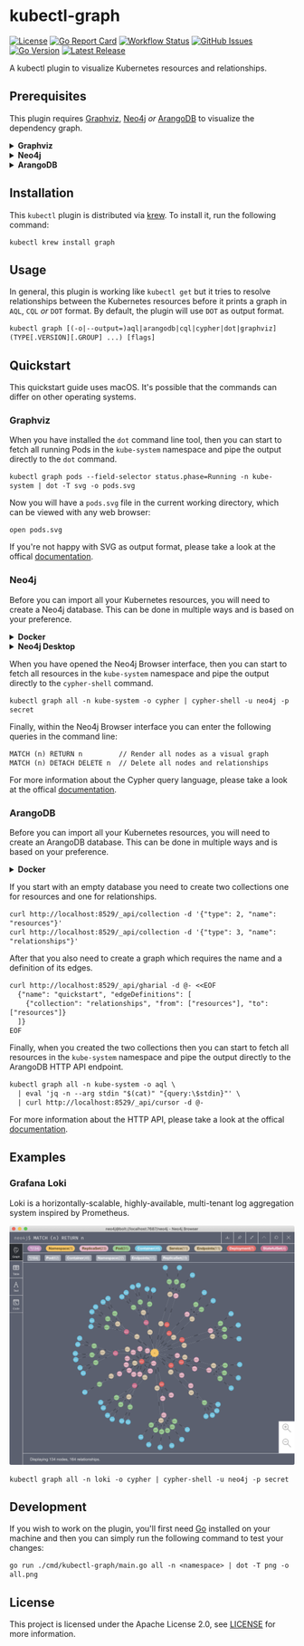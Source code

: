# kubectl-graph

[![License](https://img.shields.io/github/license/steveteuber/kubectl-graph)](https://github.com/steveteuber/kubectl-graph/blob/master/LICENSE)
[![Go Report Card](https://goreportcard.com/badge/github.com/steveteuber/kubectl-graph)](https://goreportcard.com/report/github.com/steveteuber/kubectl-graph)
[![Workflow Status](https://img.shields.io/github/workflow/status/steveteuber/kubectl-graph/Release)](https://github.com/steveteuber/kubectl-graph/actions?query=workflow:Release)
[![GitHub Issues](https://img.shields.io/github/issues/steveteuber/kubectl-graph)](https://github.com/steveteuber/kubectl-graph/issues)
[![Go Version](https://img.shields.io/github/go-mod/go-version/steveteuber/kubectl-graph)](https://github.com/steveteuber/kubectl-graph/blob/master/go.mod#L3)
[![Latest Release](https://img.shields.io/github/v/release/steveteuber/kubectl-graph)](https://github.com/steveteuber/kubectl-graph/releases/latest)

A kubectl plugin to visualize Kubernetes resources and relationships.

## Prerequisites

This plugin requires [Graphviz](https://graphviz.org), [Neo4j](https://neo4j.com) *or* [ArangoDB](https://www.arangodb.com) to visualize the dependency graph.

<details>
<summary><strong>Graphviz</strong></summary><br>

The *default* output format requires `dot` to convert the output into a useful format.

```
brew install graphviz
```
</details>

<details>
<summary><strong>Neo4j</strong></summary><br>

The *CQL* output format requires `cypher-shell` to connect to a Neo4j database.

```
brew install cypher-shell
```
</details>

<details>
<summary><strong>ArangoDB</strong></summary><br>

The *AQL* output format requires `curl` and `jq` to send API requests to an ArangoDB server.

```
brew install curl jq
```
</details>

## Installation

This `kubectl` plugin is distributed via [krew](https://krew.sigs.k8s.io). To install it, run the following command:

```
kubectl krew install graph
```

## Usage

In general, this plugin is working like `kubectl get` but it tries to resolve relationships between the Kubernetes
resources before it prints a graph in `AQL`, `CQL` *or* `DOT` format. By default, the plugin will use `DOT` as output format.

```
kubectl graph [(-o|--output=)aql|arangodb|cql|cypher|dot|graphviz] (TYPE[.VERSION][.GROUP] ...) [flags]
```

## Quickstart

This quickstart guide uses macOS. It's possible that the commands can differ on other operating systems.

### Graphviz

When you have installed the `dot` command line tool, then you can start to fetch all running Pods in the
`kube-system` namespace and pipe the output directly to the `dot` command.

```
kubectl graph pods --field-selector status.phase=Running -n kube-system | dot -T svg -o pods.svg
```

Now you will have a `pods.svg` file in the current working directory, which can be viewed with any web browser:

```
open pods.svg
```

If you're not happy with SVG as output format, please take a look at the offical [documentation](https://graphviz.org/doc/info/output.html).

### Neo4j

Before you can import all your Kubernetes resources, you will need to create a Neo4j database.
This can be done in multiple ways and is based on your preference.

<details>
<summary><strong>Docker</strong></summary><br>

[Docker](https://docs.docker.com/get-started/) is the easiest way to get started with a Neo4j server and an empty database.

```
docker run --rm -p 7474:7474 -p 7687:7687 -e NEO4J_AUTH=neo4j/secret neo4j
```

When the container is up and running then you can open the Neo4j Browser interface at http://localhost:7474/.
</details>

<details>
<summary><strong>Neo4j Desktop</strong></summary><br>

The [Neo4j Desktop](https://neo4j.com/developer/neo4j-desktop/) application lets you easily create any number of local databases.

```
brew install --cask neo4j
```

After installation, open the `Neo4j Desktop.app` and do the following steps:

1. Create a new project and give it a name.
2. Create a new local DBMS with a name like `quickstart` and password `secret`.
3. Click Start and enter the password.
4. When the database is up and running then you can click Open to open the Neo4j Browser interface.

![Neo4j Desktop](./assets/neo4j-desktop.png)
</details>

When you have opened the Neo4j Browser interface, then you can start to fetch all resources in the
`kube-system` namespace and pipe the output directly to the `cypher-shell` command.

```
kubectl graph all -n kube-system -o cypher | cypher-shell -u neo4j -p secret
```

Finally, within the Neo4j Browser interface you can enter the following queries in the command line:

```
MATCH (n) RETURN n         // Render all nodes as a visual graph
MATCH (n) DETACH DELETE n  // Delete all nodes and relationships
```

For more information about the Cypher query language, please take a look at the offical [documentation](https://neo4j.com/docs/cypher-manual/current/clauses/).

### ArangoDB

Before you can import all your Kubernetes resources, you will need to create an ArangoDB database.
This can be done in multiple ways and is based on your preference.

<details>
<summary><strong>Docker</strong></summary><br>

[Docker](https://docs.docker.com/get-started/) is the easiest way to get started with an ArangoDB server and an empty database.

```
docker run --rm -p 8529:8529 -e ARANGO_NO_AUTH=1 arangodb
```

When the container is up and running then you can open the ArangoDB Browser interface at http://localhost:8529/.
</details>

If you start with an empty database you need to create two collections one for resources and one for relationships.

```
curl http://localhost:8529/_api/collection -d '{"type": 2, "name": "resources"}'
curl http://localhost:8529/_api/collection -d '{"type": 3, "name": "relationships"}'
```

After that you also need to create a graph which requires the name and a definition of its edges.

```
curl http://localhost:8529/_api/gharial -d @- <<EOF
  {"name": "quickstart", "edgeDefinitions": [
    {"collection": "relationships", "from": ["resources"], "to": ["resources"]}
  ]}
EOF
```

Finally, when you created the two collections then you can start to fetch all resources in the 
`kube-system` namespace and pipe the output directly to the ArangoDB HTTP API endpoint.

```
kubectl graph all -n kube-system -o aql \
  | eval 'jq -n --arg stdin "$(cat)" "{query:\$stdin}"' \
  | curl http://localhost:8529/_api/cursor -d @-
```

For more information about the HTTP API, please take a look at the offical [documentation](https://www.arangodb.com/docs/stable/http/).

## Examples

### Grafana Loki

Loki is a horizontally-scalable, highly-available, multi-tenant log aggregation system inspired by Prometheus.

![Grafana Loki](assets/grafana-loki.png)

```
kubectl graph all -n loki -o cypher | cypher-shell -u neo4j -p secret
```

## Development

If you wish to work on the plugin, you'll first need [Go](http://www.golang.org/) installed on your machine
and then you can simply run the following command to test your changes:

```
go run ./cmd/kubectl-graph/main.go all -n <namespace> | dot -T png -o all.png
```

## License

This project is licensed under the Apache License 2.0, see [LICENSE](./LICENSE) for more information.
